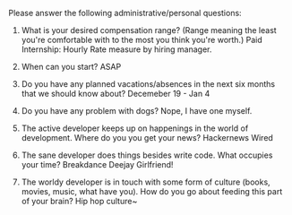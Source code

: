 Please answer the following administrative/personal questions:

1. What is your desired compensation range? (Range meaning the least you're comfortable with to the most you think you're worth.)
   Paid Internship: Hourly Rate measure by hiring manager.

2. When can you start?
    ASAP

3. Do you have any planned vacations/absences in the next six months that we should know about?
    Decemeber 19 - Jan 4

4. Do you have any problem with dogs?
    Nope, I have one myself.

5. The active developer keeps up on happenings in the world of development. Where do you you get your news?
    Hackernews
    Wired

6. The sane developer does things besides write code. What occupies your time?
    Breakdance
    Deejay
    Girlfriend!

7. The worldy developer is in touch with some form of culture (books, movies, music, what have you). How do you go about feeding this part of your brain?
    Hip hop culture~
